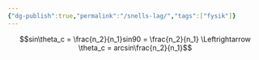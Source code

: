 ```yaml
---
{"dg-publish":true,"permalink":"/snells-lag/","tags":["fysik"]}
---
```


$$sin\theta_c = \frac{n_2}{n_1}sin90 = \frac{n_2}{n_1} \Leftrightarrow \theta_c = arcsin\frac{n_2}{n_1}$$